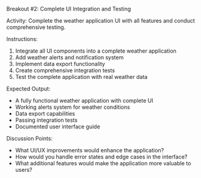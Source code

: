 Breakout #2: Complete UI Integration and Testing

Activity: Complete the weather application UI with all features and conduct comprehensive testing.

Instructions:

1) Integrate all UI components into a complete weather application
2) Add weather alerts and notification system
3) Implement data export functionality
4) Create comprehensive integration tests
5) Test the complete application with real weather data

Expected Output:

- A fully functional weather application with complete UI
- Working alerts system for weather conditions
- Data export capabilities
- Passing integration tests
- Documented user interface guide

Discussion Points:

- What UI/UX improvements would enhance the application?
- How would you handle error states and edge cases in the interface?
- What additional features would make the application more valuable to users?
